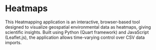 # Heatmaps
This Heatmapping application is an interactive, browser-based tool designed to visualize geospatial environmental data as heatmaps, giving scientific insights. Built using Python (Quart framework) and JavaScript (Leaflet.js), the application allows time-varying control over CSV data imports.
